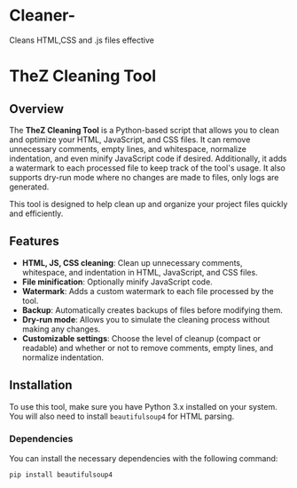 # Cleaner-
Cleans HTML,CSS and .js files effective
# TheZ Cleaning Tool

## Overview
The **TheZ Cleaning Tool** is a Python-based script that allows you to clean and optimize your HTML, JavaScript, and CSS files. It can remove unnecessary comments, empty lines, and whitespace, normalize indentation, and even minify JavaScript code if desired. Additionally, it adds a watermark to each processed file to keep track of the tool's usage. It also supports dry-run mode where no changes are made to files, only logs are generated.

This tool is designed to help clean up and organize your project files quickly and efficiently.

## Features
- **HTML, JS, CSS cleaning**: Clean up unnecessary comments, whitespace, and indentation in HTML, JavaScript, and CSS files.
- **File minification**: Optionally minify JavaScript code.
- **Watermark**: Adds a custom watermark to each file processed by the tool.
- **Backup**: Automatically creates backups of files before modifying them.
- **Dry-run mode**: Allows you to simulate the cleaning process without making any changes.
- **Customizable settings**: Choose the level of cleanup (compact or readable) and whether or not to remove comments, empty lines, and normalize indentation.

## Installation
To use this tool, make sure you have Python 3.x installed on your system. You will also need to install `beautifulsoup4` for HTML parsing.

### Dependencies
You can install the necessary dependencies with the following command:
```bash
pip install beautifulsoup4

